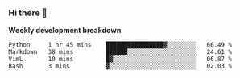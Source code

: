 ### Hi there 👋


**Weekly development breakdown**

<!--START_SECTION:waka-->
```text
Python     1 hr 45 mins    ████████████████▓░░░░░░░░   66.49 % 
Markdown   38 mins         ██████░░░░░░░░░░░░░░░░░░░   24.61 % 
VimL       10 mins         █▓░░░░░░░░░░░░░░░░░░░░░░░   06.87 % 
Bash       3 mins          ▓░░░░░░░░░░░░░░░░░░░░░░░░   02.03 % 
```
<!--END_SECTION:waka-->
